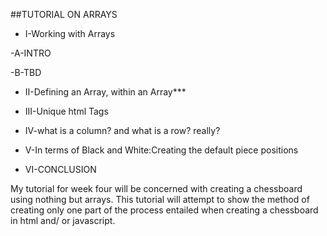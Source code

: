 ##TUTORIAL ON ARRAYS
* I-Working with Arrays

 -A-INTRO

 -B-TBD

* II-Defining an Array, within an Array***

* III-Unique html Tags

* IV-what is a column? and what is a row? really?

* V-In terms of Black and White:Creating the default piece positions

* VI-CONCLUSION



My tutorial for week four will be concerned with creating a chessboard using nothing but arrays.
This tutorial will attempt to show the method of creating only one part of the process entailed when creating a chessboard in html and/ or javascript.
 

